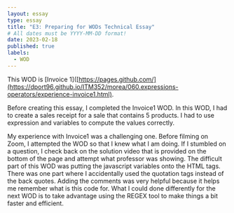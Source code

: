 ```yaml
---
layout: essay
type: essay
title: "E3: Preparing for WODs Technical Essay"
# All dates must be YYYY-MM-DD format!
date: 2023-02-18
published: true
labels:
  - WOD
---
```


This WOD is [Invoice 1]([https://pages.github.com/](https://dport96.github.io/ITM352/morea/060.expressions-operators/experience-invoice1.html).

Before creating this essay, I completed the Invoice1 WOD. In this WOD, I had to create a sales receipt for a sale that contains 5 products. I had to use expression and variables to compute the values correctly.

My experience with Invoice1 was a challenging one. Before filming on Zoom, I attempted the WOD so that I knew what I am doing. If I stumbled on a question, I check back on the solution video that is provided on the bottom of the page and attempt what professor was showing. The difficult part of this WOD was putting the javascript variables onto the HTML tags. There was one part where I accidentally used the quotation tags instead of the back quotes. Adding the comments was very helpful because it helps me remember what is this code for. What I could done differently for the next WOD is to take advantage using the REGEX tool to make things a bit faster and efficient. 
